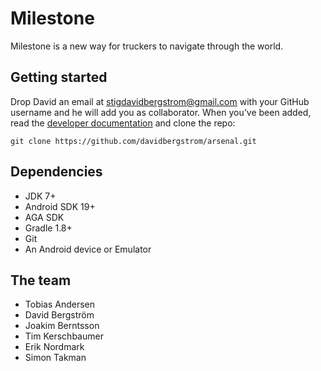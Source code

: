 Milestone
=======

Milestone is a new way for truckers to navigate through the world.

## Getting started
Drop David an email at stigdavidbergstrom@gmail.com with your GitHub username and he will add you as collaborator. When you’ve been added, read the [developer documentation](http://example.net/) and clone the repo: 

    git clone https://github.com/davidbergstrom/arsenal.git
    
## Dependencies

 - JDK 7+
 - Android SDK 19+
 - AGA SDK
 - Gradle 1.8+ 
 - Git
 - An Android device or Emulator

## The team

- Tobias Andersen
- David Bergström
- Joakim Berntsson
- Tim Kerschbaumer
- Erik Nordmark
- Simon Takman
